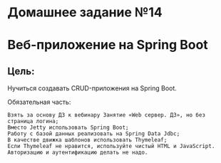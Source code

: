# Домашнее задание №14

# Веб-приложение на Spring Boot

## Цель:

Нучиться создавать CRUD-приложения на Spring Boot.

Обязательная часть:

    Взять за основу ДЗ к вебинару Занятие «Web сервер. ДЗ», но без страница логина;
    Вместо Jetty использовать Spring Boot;
    Работу с базой данных реализовать на Spring Data Jdbc;
    В качестве движка шаблонов использовать Thymeleaf;
    Если Thymeleaf не нравится, используйте чистый HTML и JavaScript.
    Авторизацию и аутентификацию делать не надо.



